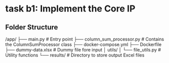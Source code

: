 # task b1: Implement the Core IP


## Folder Structure
/app/
├── main.py                 # Entry point
├── column_sum_processor.py # Contains the ColumnSumProcessor class
├── docker-compose.yml
├── Dockerfile
├── dummy-data.xlsx         # Dummy file fore input
│ utils/
│   └── file_utils.py       # Utility functions
└── results/                # Directory to store output Excel files

